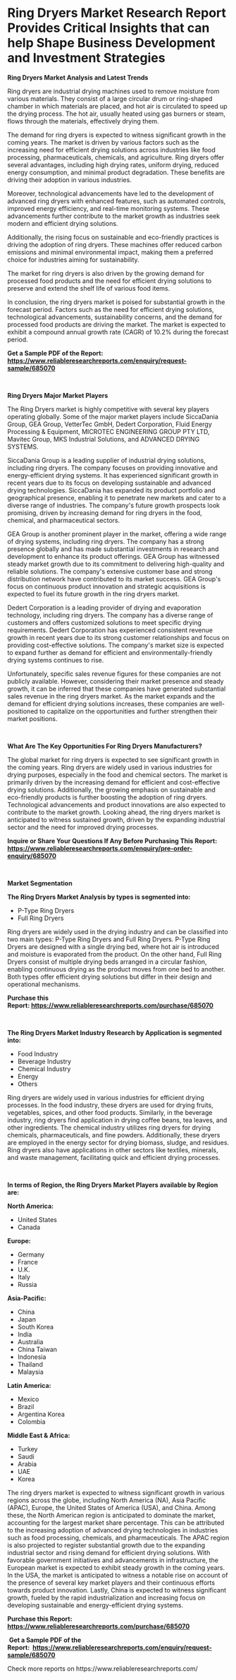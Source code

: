 <p><h1>Ring Dryers Market Research Report Provides Critical Insights that can help Shape Business Development and Investment Strategies</h1></p><p><strong>Ring Dryers Market Analysis and Latest Trends</strong></p>
<p><p>Ring dryers are industrial drying machines used to remove moisture from various materials. They consist of a large circular drum or ring-shaped chamber in which materials are placed, and hot air is circulated to speed up the drying process. The hot air, usually heated using gas burners or steam, flows through the materials, effectively drying them.</p><p>The demand for ring dryers is expected to witness significant growth in the coming years. The market is driven by various factors such as the increasing need for efficient drying solutions across industries like food processing, pharmaceuticals, chemicals, and agriculture. Ring dryers offer several advantages, including high drying rates, uniform drying, reduced energy consumption, and minimal product degradation. These benefits are driving their adoption in various industries.</p><p>Moreover, technological advancements have led to the development of advanced ring dryers with enhanced features, such as automated controls, improved energy efficiency, and real-time monitoring systems. These advancements further contribute to the market growth as industries seek modern and efficient drying solutions.</p><p>Additionally, the rising focus on sustainable and eco-friendly practices is driving the adoption of ring dryers. These machines offer reduced carbon emissions and minimal environmental impact, making them a preferred choice for industries aiming for sustainability.</p><p>The market for ring dryers is also driven by the growing demand for processed food products and the need for efficient drying solutions to preserve and extend the shelf life of various food items.</p><p>In conclusion, the ring dryers market is poised for substantial growth in the forecast period. Factors such as the need for efficient drying solutions, technological advancements, sustainability concerns, and the demand for processed food products are driving the market. The market is expected to exhibit a compound annual growth rate (CAGR) of 10.2% during the forecast period.</p></p>
<p><strong>Get a Sample PDF of the Report:&nbsp; <a href="https://www.reliableresearchreports.com/enquiry/request-sample/685070">https://www.reliableresearchreports.com/enquiry/request-sample/685070</a></strong></p>
<p>&nbsp;</p>
<p><strong>Ring Dryers Major Market Players</strong></p>
<p><p>The Ring Dryers market is highly competitive with several key players operating globally. Some of the major market players include SiccaDania Group, GEA Group, VetterTec GmbH, Dedert Corporation, Fluid Energy Processing & Equipment, MICROTEC ENGINEERING GROUP PTY LTD, Mavitec Group, MKS Industrial Solutions, and ADVANCED DRYING SYSTEMS.</p><p>SiccaDania Group is a leading supplier of industrial drying solutions, including ring dryers. The company focuses on providing innovative and energy-efficient drying systems. It has experienced significant growth in recent years due to its focus on developing sustainable and advanced drying technologies. SiccaDania has expanded its product portfolio and geographical presence, enabling it to penetrate new markets and cater to a diverse range of industries. The company's future growth prospects look promising, driven by increasing demand for ring dryers in the food, chemical, and pharmaceutical sectors.</p><p>GEA Group is another prominent player in the market, offering a wide range of drying systems, including ring dryers. The company has a strong presence globally and has made substantial investments in research and development to enhance its product offerings. GEA Group has witnessed steady market growth due to its commitment to delivering high-quality and reliable solutions. The company's extensive customer base and strong distribution network have contributed to its market success. GEA Group's focus on continuous product innovation and strategic acquisitions is expected to fuel its future growth in the ring dryers market.</p><p>Dedert Corporation is a leading provider of drying and evaporation technology, including ring dryers. The company has a diverse range of customers and offers customized solutions to meet specific drying requirements. Dedert Corporation has experienced consistent revenue growth in recent years due to its strong customer relationships and focus on providing cost-effective solutions. The company's market size is expected to expand further as demand for efficient and environmentally-friendly drying systems continues to rise.</p><p>Unfortunately, specific sales revenue figures for these companies are not publicly available. However, considering their market presence and steady growth, it can be inferred that these companies have generated substantial sales revenue in the ring dryers market. As the market expands and the demand for efficient drying solutions increases, these companies are well-positioned to capitalize on the opportunities and further strengthen their market positions.</p></p>
<p>&nbsp;</p>
<p><strong>What Are The Key Opportunities For Ring Dryers Manufacturers?</strong></p>
<p><p>The global market for ring dryers is expected to see significant growth in the coming years. Ring dryers are widely used in various industries for drying purposes, especially in the food and chemical sectors. The market is primarily driven by the increasing demand for efficient and cost-effective drying solutions. Additionally, the growing emphasis on sustainable and eco-friendly products is further boosting the adoption of ring dryers. Technological advancements and product innovations are also expected to contribute to the market growth. Looking ahead, the ring dryers market is anticipated to witness sustained growth, driven by the expanding industrial sector and the need for improved drying processes.</p></p>
<p><strong>Inquire or Share Your Questions If Any Before Purchasing This Report: <a href="https://www.reliableresearchreports.com/enquiry/pre-order-enquiry/685070">https://www.reliableresearchreports.com/enquiry/pre-order-enquiry/685070</a></strong></p>
<p>&nbsp;</p>
<p><strong>Market Segmentation</strong></p>
<p><strong>The Ring Dryers Market Analysis by types is segmented into:</strong></p>
<p><ul><li>P-Type Ring Dryers</li><li>Full Ring Dryers</li></ul></p>
<p><p>Ring dryers are widely used in the drying industry and can be classified into two main types: P-Type Ring Dryers and Full Ring Dryers. P-Type Ring Dryers are designed with a single drying bed, where hot air is introduced and moisture is evaporated from the product. On the other hand, Full Ring Dryers consist of multiple drying beds arranged in a circular fashion, enabling continuous drying as the product moves from one bed to another. Both types offer efficient drying solutions but differ in their design and operational mechanisms.</p></p>
<p><strong>Purchase this Report:&nbsp;<a href="https://www.reliableresearchreports.com/purchase/685070">https://www.reliableresearchreports.com/purchase/685070</a></strong></p>
<p>&nbsp;</p>
<p><strong>The Ring Dryers Market Industry Research by Application is segmented into:</strong></p>
<p><ul><li>Food Industry</li><li>Beverage Industry</li><li>Chemical Industry</li><li>Energy</li><li>Others</li></ul></p>
<p><p>Ring dryers are widely used in various industries for efficient drying processes. In the food industry, these dryers are used for drying fruits, vegetables, spices, and other food products. Similarly, in the beverage industry, ring dryers find application in drying coffee beans, tea leaves, and other ingredients. The chemical industry utilizes ring dryers for drying chemicals, pharmaceuticals, and fine powders. Additionally, these dryers are employed in the energy sector for drying biomass, sludge, and residues. Ring dryers also have applications in other sectors like textiles, minerals, and waste management, facilitating quick and efficient drying processes.</p></p>
<p>&nbsp;</p>
<p><strong>In terms of Region, the Ring Dryers Market Players available by Region are:</strong></p>
<p>
    <p> <strong> North America: </strong>
        <ul>
            <li>United States</li>
            <li>Canada</li>
        </ul>
        </p> 
    <p> <strong> Europe: </strong>
        <ul>
            <li>Germany</li>
            <li>France</li>
            <li>U.K.</li>
            <li>Italy</li>
            <li>Russia</li>
        </ul>
        </p> 
    <p> <strong> Asia-Pacific: </strong>
        <ul>
            <li>China</li>
            <li>Japan</li>
            <li>South Korea</li>
            <li>India</li>
            <li>Australia</li>
            <li>China Taiwan</li>
            <li>Indonesia</li>
            <li>Thailand</li>
            <li>Malaysia</li>
        </ul>
        </p> 
    <p> <strong> Latin America: </strong>
        <ul>
            <li>Mexico</li>
            <li>Brazil</li>
            <li>Argentina Korea</li>
            <li>Colombia</li>
        </ul>
        </p> 
    <p> <strong> Middle East & Africa: </strong>
        <ul>
            <li>Turkey</li>
            <li>Saudi</li>
            <li>Arabia</li>
            <li>UAE</li>
            <li>Korea</li>
        </ul>
    </p>
    </p>
<p><p>The ring dryers market is expected to witness significant growth in various regions across the globe, including North America (NA), Asia Pacific (APAC), Europe, the United States of America (USA), and China. Among these, the North American region is anticipated to dominate the market, accounting for the largest market share percentage. This can be attributed to the increasing adoption of advanced drying technologies in industries such as food processing, chemicals, and pharmaceuticals. The APAC region is also projected to register substantial growth due to the expanding industrial sector and rising demand for efficient drying solutions. With favorable government initiatives and advancements in infrastructure, the European market is expected to exhibit steady growth in the coming years. In the USA, the market is anticipated to witness a notable rise on account of the presence of several key market players and their continuous efforts towards product innovation. Lastly, China is expected to witness significant growth, fueled by the rapid industrialization and increasing focus on developing sustainable and energy-efficient drying systems.</p></p>
<p><strong>Purchase this Report: <a href="https://www.reliableresearchreports.com/purchase/685070">https://www.reliableresearchreports.com/purchase/685070</a></strong></p>
<p>&nbsp;<strong>Get a Sample PDF of the Report:&nbsp;&nbsp;<a href="https://www.reliableresearchreports.com/enquiry/request-sample/685070">https://www.reliableresearchreports.com/enquiry/request-sample/685070</a></strong></p>
<p><strong></strong></p>
<p>Check more reports on https://www.reliableresearchreports.com/</p>